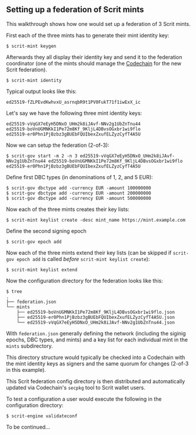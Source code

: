 Setting up a federation of Scrit mints
--------------------------------------

This walkthrough shows how one would set up a federation of 3 Scrit
mints.

First each of the three mints has to generate their mint identity key:

    $ scrit-mint keygen

Afterwards they all display their identity key and send it to the
federation coordinator (one of the mints should manage the
[Codechain](https://github.com/frankbraun/codechain) for the new Scrit
federation).

    $ scrit-mint identity

Typical output looks like this:

    ed25519-fZLPEvdKwhvxU_asrnqbR9t1PV0FukT71f1iwExX_ic

Let's say we have the following three mint identity keys:

    ed25519-vVqGX7eEyH5DNxO_UHm2k8iJAvf-NNv2g1UbZnTnu44
    ed25519-boVnUGMNKkI1Pe72m8Kf_9KljL4DBvsOGxbr1wi9flo
    ed25519-er0Phn1PjBzbz3gBUEbFQUIbexZxufELZyzCyfT4A5U

Now we can setup the federation (2-of-3):

    $ scrit-gov start -m 2 -n 3 ed25519-vVqGX7eEyH5DNxO_UHm2k8iJAvf-NNv2g1UbZnTnu44 ed25519-boVnUGMNKkI1Pe72m8Kf_9KljL4DBvsOGxbr1wi9flo ed25519-er0Phn1PjBzbz3gBUEbFQUIbexZxufELZyzCyfT4A5U

Define first DBC types (in denominations of 1, 2, and 5 EUR):

    $ scrit-gov dbctype add -currency EUR -amount 100000000
    $ scrit-gov dbctype add -currency EUR -amount 200000000
    $ scrit-gov dbctype add -currency EUR -amount 500000000

Now each of the three mints creates their key lists:

    $ scrit-mint keylist create -desc mint_name https://mint.example.com

Define the second signing epoch

    $ scrit-gov epoch add

Now each of the three mints extend their key lists (can be skipped if
`scrit-gov epoch add` is called _before_ `scrit-mint keylist create`):

    $ scrit-mint keylist extend

Now the configuration directory for the federation looks like this:

    $ tree
    .
    ├── federation.json
    └── mints
        ├── ed25519-boVnUGMNKkI1Pe72m8Kf_9KljL4DBvsOGxbr1wi9flo.json
        ├── ed25519-er0Phn1PjBzbz3gBUEbFQUIbexZxufELZyzCyfT4A5U.json
        └── ed25519-vVqGX7eEyH5DNxO_UHm2k8iJAvf-NNv2g1UbZnTnu44.json

With `federation.json` generally defining the network (including the
siginig epochs, DBC types, and mints) and a key list for each individual
mint in the `mints` subdirectory.

This directory structure would typically be checked into a Codechain
with the mint identity keys as signers and the same quorum for changes
(2-of-3 in this example).

This Scrit federation config directory is then distributed and
automatically updated via Codechain's `secpkg` tool to Scrit wallet
users.

To test a configuration a user would execute the following in the
configuration directory:

    $ scrit-engine validateconf

To be continued...

